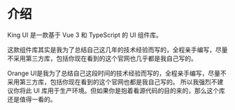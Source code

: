 # 介绍

King UI 是一款基于 Vue 3 和 TypeScript 的 UI 组件库。

这款组件库其实是我为了总结自己这几年的技术经验而写的，全程亲手编写，尽量不采用第三方库，包括你现在看到的这个官网也几乎都是我自己写的。

Orange UI是我为了总结自己这段时间的技术经验而写的，全程亲手编写，尽量不采用第三方库，包括你现在看到的这个官网也都是我自己写的。
所以我强烈不建议你将此 UI 库用于生产环境。但如果你是抱着看源代码的目的来的，那么这个库还是值得一看的。

